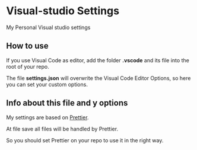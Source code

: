 # Visual-studio Settings

My Personal Visual studio settings

## How to use

If you use Visual Code as editor, add the folder **.vscode** and its file into the root of your repo.

The file **settings.json** will overwrite the Visual Code Editor Options, so here you can set your custom options.

## Info about this file and y options

My settings are based on [Prettier](https://prettier.io/).

At file save all files will be handled by Prettier.

So you should set Prettier on your repo to use it in the right way.
